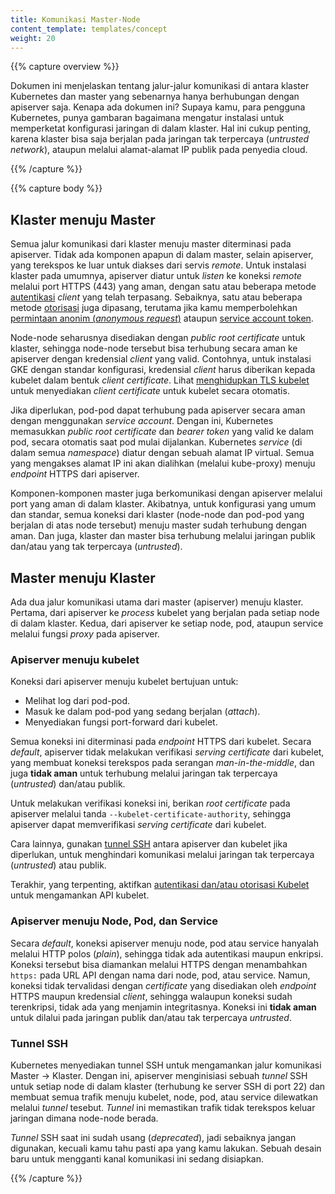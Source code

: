 ```yaml
---
title: Komunikasi Master-Node
content_template: templates/concept
weight: 20
---
```


{{% capture overview %}}

Dokumen ini menjelaskan tentang jalur-jalur komunikasi di antara klaster Kubernetes dan master yang sebenarnya hanya berhubungan dengan apiserver saja.
Kenapa ada dokumen ini? Supaya kamu, para pengguna Kubernetes, punya gambaran bagaimana mengatur instalasi untuk memperketat konfigurasi jaringan di dalam klaster.
Hal ini cukup penting, karena klaster bisa saja berjalan pada jaringan tak terpercaya (<i>untrusted network</i>), ataupun melalui alamat-alamat IP publik pada penyedia cloud.

{{% /capture %}}


{{% capture body %}}

## Klaster menuju Master

Semua jalur komunikasi dari klaster menuju master diterminasi pada apiserver.
Tidak ada komponen apapun di dalam master, selain apiserver, yang terekspos ke luar untuk diakses dari servis <i>remote</i>.
Untuk instalasi klaster pada umumnya, apiserver diatur untuk <i>listen</i> ke koneksi <i>remote</i> melalui port HTTPS (443) yang aman, dengan satu atau beberapa metode [autentikasi](/docs/reference/access-authn-authz/authentication/) <i>client</i> yang telah terpasang.
Sebaiknya, satu atau beberapa metode [otorisasi](/docs/reference/access-authn-authz/authorization/) juga dipasang, terutama jika kamu memperbolehkan [permintaan anonim (<i>anonymous request</i>)](/docs/reference/access-authn-authz/authentication/#anonymous-requests) ataupun [service account token](/docs/reference/access-authn-authz/authentication/#service-account-tokens).

Node-node seharusnya disediakan dengan <i>public root certificate</i> untuk klaster, sehingga node-node tersebut bisa terhubung secara aman ke apiserver dengan kredensial <i>client</i> yang valid.
Contohnya, untuk instalasi GKE dengan standar konfigurasi, kredensial <i>client</i> harus diberikan kepada kubelet dalam bentuk <i>client certificate</i>.
Lihat [menghidupkan TLS kubelet](/docs/reference/command-line-tools-reference/kubelet-tls-bootstrapping/) untuk menyediakan <i>client certificate</i> untuk kubelet secara otomatis.

Jika diperlukan, pod-pod dapat terhubung pada apiserver secara aman dengan menggunakan <i>service account</i>.
Dengan ini, Kubernetes memasukkan <i>public root certificate</i> dan <i>bearer token</i> yang valid ke dalam pod, secara otomatis saat pod mulai dijalankan.
Kubernetes <i>service</i> (di dalam semua <i>namespace</i>) diatur dengan sebuah alamat IP virtual.
Semua yang mengakses alamat IP ini akan dialihkan (melalui kube-proxy) menuju <i>endpoint</i> HTTPS dari apiserver.

Komponen-komponen master juga berkomunikasi dengan apiserver melalui port yang aman di dalam klaster.
Akibatnya, untuk konfigurasi yang umum dan standar, semua koneksi dari klaster (node-node dan pod-pod yang berjalan di atas node tersebut) menuju master sudah terhubung dengan aman.
Dan juga, klaster dan master bisa terhubung melalui jaringan publik dan/atau yang tak terpercaya (<i>untrusted</i>).

## Master menuju Klaster

Ada dua jalur komunikasi utama dari master (apiserver) menuju klaster.
Pertama, dari apiserver ke <i>process</i> kubelet yang berjalan pada setiap node di dalam klaster.
Kedua, dari apiserver ke setiap node, pod, ataupun service melalui fungsi <i>proxy</i> pada apiserver.

### Apiserver menuju kubelet

Koneksi dari apiserver menuju kubelet bertujuan untuk:

  * Melihat log dari pod-pod.
  * Masuk ke dalam pod-pod yang sedang berjalan (<i>attach</i>).
  * Menyediakan fungsi port-forward dari kubelet.

Semua koneksi ini diterminasi pada <i>endpoint</i> HTTPS dari kubelet.
Secara <i>default</i>, apiserver tidak melakukan verifikasi <i>serving certificate</i> dari kubelet, yang membuat koneksi terekspos pada serangan <i>man-in-the-middle</i>, dan juga **tidak aman** untuk terhubung melalui jaringan tak terpercaya (<i>untrusted</i>) dan/atau publik.

Untuk melakukan verifikasi koneksi ini, berikan <i>root certificate</i> pada apiserver melalui tanda `--kubelet-certificate-authority`, sehingga apiserver dapat memverifikasi <i>serving certificate</i> dari kubelet.

Cara lainnya, gunakan [tunnel SSH](/docs/concepts/architecture/master-node-communication/#ssh-tunnels) antara apiserver dan kubelet jika diperlukan, untuk menghindari komunikasi melalui jaringan tak terpercaya (<i>untrusted</i>) atau publik.

Terakhir, yang terpenting, aktifkan [autentikasi dan/atau otorisasi Kubelet](/docs/admin/kubelet-authentication-authorization/) untuk mengamankan API kubelet.

### Apiserver menuju Node, Pod, dan Service

Secara <i>default</i>, koneksi apiserver menuju node, pod atau service hanyalah melalui HTTP polos (<i>plain</i>), sehingga tidak ada autentikasi maupun enkripsi.
Koneksi tersebut bisa diamankan melalui HTTPS dengan menambahkan `https:` pada URL API dengan nama dari node, pod, atau service.
Namun, koneksi tidak tervalidasi dengan <i>certificate</i> yang disediakan oleh <i>endpoint</i> HTTPS maupun kredensial <i>client</i>, sehingga walaupun koneksi sudah terenkripsi, tidak ada yang menjamin integritasnya.
Koneksi ini **tidak aman** untuk dilalui pada jaringan publik dan/atau tak terpercaya <i>untrusted</i>.

### Tunnel SSH

Kubernetes menyediakan tunnel SSH untuk mengamankan jalur komunikasi Master -> Klaster.
Dengan ini, apiserver menginisiasi sebuah <i>tunnel</i> SSH untuk setiap node di dalam klaster (terhubung ke server SSH di port 22) dan membuat semua trafik menuju kubelet, node, pod, atau service dilewatkan melalui <i>tunnel</i> tesebut.
<i>Tunnel</i> ini memastikan trafik tidak terekspos keluar jaringan dimana node-node berada.

<i>Tunnel</i> SSH saat ini sudah usang (<i>deprecated</i>), jadi sebaiknya jangan digunakan, kecuali kamu tahu pasti apa yang kamu lakukan.
Sebuah desain baru untuk mengganti kanal komunikasi ini sedang disiapkan.

{{% /capture %}}
